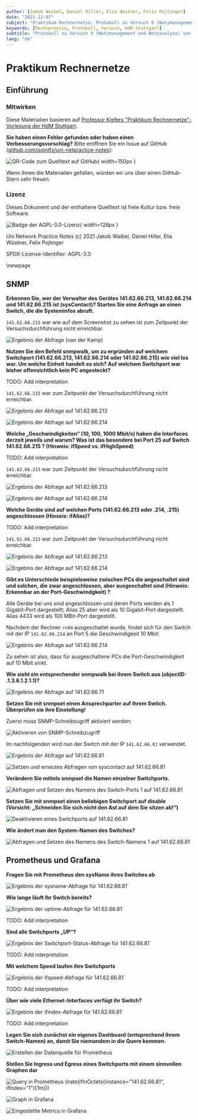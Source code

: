 ```yaml
---
author: [Jakob Waibel, Daniel Hiller, Elia Wüstner, Felix Pojtinger]
date: "2021-12-07"
subject: "Praktikum Rechnernetze: Protokoll zu Versuch 9 (Netzmanagement und Netzanalyse) von Gruppe 1"
keywords: [Rechnernetze, Protokoll, Versuch, HdM Stuttgart]
subtitle: "Protokoll zu Versuch 9 (Netzmanagement und Netzanalyse) von Gruppe 1"
lang: "de"
---
```


# Praktikum Rechnernetze

## Einführung

### Mitwirken

Diese Materialien basieren auf [Professor Kiefers "Praktikum Rechnernetze"-Vorlesung der HdM Stuttgart](https://www.hdm-stuttgart.de/vorlesung_detail?vorlid=j212254).

**Sie haben einen Fehler gefunden oder haben einen Verbesserungsvorschlag?** Bitte eröffnen Sie ein Issue auf GitHub ([github.com/pojntfx/uni-netpractice-notes](https://github.com/pojntfx/uni-netpractice-notes)):

![QR-Code zum Quelltext auf GitHub](./static/qr.png){ width=150px }

Wenn ihnen die Materialien gefallen, würden wir uns über einen GitHub-Stern sehr freuen.

### Lizenz

Dieses Dokument und der enthaltene Quelltext ist freie Kultur bzw. freie Software.

![Badge der AGPL-3.0-Lizenz](https://www.gnu.org/graphics/agplv3-155x51.png){ width=128px }

Uni Network Practice Notes (c) 2021 Jakob Waibel, Daniel Hiller, Elia Wüstner, Felix Pojtinger

SPDX-License-Identifier: AGPL-3.0

\newpage

## SNMP

**Erkennen Sie, wer der Verwalter des Gerätes 141.62.66.213, 141.62.66.214 und 141.62.66.215 ist (sysContact)? Starten Sie eine Anfrage an einen Switch, die die Systeminfos abruft.**

`141.62.66.215` war wie auf dem Screenshot zu sehen ist zum Zeitpunkt der Versuchsdurchführung nicht erreichbar.

![Ergebnis der Abfrage (van der Kamp)](./static/snmp-results.png)

**Nutzen Sie den Befehl snmpwalk, um zu ergründen auf welchem Switchport (141.62.66.213, 141.62.66.214 oder 141.62.66.215) wie viel los war. Um welche Einheit handelt es sich? Auf welchem Switchport war bisher offensichtlich kein PC angesteckt?**

TODO: Add interpretation

`141.62.66.215` war zum Zeitpunkt der Versuchsdurchführung nicht erreichbar.

![Ergebnis der Abfrage auf `141.62.66.213`](./static/traffic-213.png)

![Ergebnis der Abfrage auf `141.62.66.214`](./static/traffic-214.png)

**Welche „Geschwindigkeiten“ (10, 100, 1000 Mbit/s) haben die Interfaces derzeit jeweils und warum? Was ist das besondere bei Port 25 auf Switch 141.62.66.215 ? (Hinweis: ifSpeed vs. ifHighSpeed)**

TODO: Add interpretation

`141.62.66.215` war zum Zeitpunkt der Versuchsdurchführung nicht erreichbar.

![Ergebnis der Abfrage auf `141.62.66.213`](./static/speed-213.png)

![Ergebnis der Abfrage auf `141.62.66.214`](./static/speed-214.png)

**Welche Geräte sind auf welchen Ports (141.62.66.213 oder .214, .215) angeschlossen (Hinseis: ifAlias)?**

TODO: Add interpretation

`141.62.66.215` war zum Zeitpunkt der Versuchsdurchführung nicht erreichbar.

![Ergebnis der Abfrage auf `141.62.66.213`](./static/alias-213.png)

![Ergebnis der Abfrage auf `141.62.66.214`](./static/alias-214.png)

**Gibt es Unterschiede beispielsweise zwischen PCs die angeschaltet sind und solchen, die zwar angeschlossen, aber ausgeschaltet sind (Hinweis: Erkennbar an der Port-Geschwindgkeit) ?**

Alle Geräte bei uns sind angeschlossen und deren Ports werden als 1 Gigabit-Port dargestellt; Alias 25 aber wird als 10 Gigabit-Port dargestellt. Alias 4433 wird als 100 MBit-Port dargestellt.

Nachdem der Rechner `rn04` ausgeschaltet wurde, findet sich für den Switch mit der IP `141.62.66.214` an Port 5 die Geschwindigkeit 10 Mbit:

![Ergebnis der Abfrage auf `141.62.66.214`](./static/slow-port-5.png)

Zu sehen ist also, dass für ausgeschaltene PCs die Port-Geschwindigkeit auf 10 Mbit sinkt.

**Wie sieht ein entsprechender snmpwalk bei ihrem Switch aus (objectID: .1.3.6.1.2.1.1)?**

![Ergebnis der Abfrage auf `141.62.66.71`](./static/snmpwalk-switch.png)

**Setzen Sie mit snmpset einen Ansprechparter auf ihrem Switch. Überprüfen sie ihre Einstellung!**

Zuerst muss SNMP-Schreibzugriff aktiviert werden:

![Aktivieren von SNMP-Schreibzugriff](./static/enable-snmp-write-access.png)

Im nachfolgenden wird nun der Switch mit der IP `141.62.66.81` verwendet.

![Ergebnis der Abfrage auf `141.62.66.81`](./static/syscontact-og.png)

![Setzen und erneutes Abfragen von `syscontact` auf `141.62.66.81`](./static/syscontact-new.png)

**Verändern Sie mittels snmpset die Namen einzelner Switchports.**

![Abfragen und Setzen des Namens des Switch-Ports 1 auf `141.62.66.81`](./static/port-name-change.png)

**Setzen Sie mit snmpset einen beliebigen Switchport auf disable (Vorsicht: „Schneiden Sie sich nicht den Ast auf dem Sie sitzen ab!“)**

![Deaktivieren eines Switchports auf `141.62.66.81`](./static/disable-switch-port.png)

**Wie ändert man den System-Namen des Switches?**

![Abfragen und Setzen des Namens des Switch-Namens 1 auf `141.62.66.81`](./static/sysname-set.png)

## Prometheus und Grafana

**Fragen Sie mit Prometheus den sysName ihres Switches ab**

![Ergebnis der `sysname`-Abfrage für 141.62.66.81`](./static/prometheus-sysname.png)

**Wie lange läuft Ihr Switch bereits?**

![Ergebnis der `uptime`-Abfrage für 141.62.66.81`](./static/prometheus-uptime.png)

TODO: Add interpretation

**Sind alle Switchports „UP“?**

![Ergebnis der Switchport-Status-Abfrage für 141.62.66.81`](./static/prometheus-ifadmin.png)

TODO: Add interpretation

**Mit welchem Speed laufen ihre Switchports**

![Ergebnis der `ifspeed`-Abfrage für 141.62.66.81`](./static/prometheus-ifspeed.png)

TODO: Add interpretation

**Über wie viele Ethernet-Interfaces verfügt ihr Switch?**

![Ergebnis der `ifindex`-Abfrage für 141.62.66.81`](./static/prometheus-ifindex.png)

TODO: Add interpretation

**Legen Sie sich zunächst ein eigenes Dashboard (entsprechend ihrem Switch-Namen) an, damit Sie niemandem in die Quere kommen.**

![Erstellen der Datenquelle für Prometheus](./static/grafana-add-data-source.png)

**Stellen Sie Ingress und Egress eines Switchports mit einem sinnvollen Graphen dar**

![Query in Prometheus (`irate(ifInOctets{instance="141.62.66.81", ifIndex="1"}[1m])`)](./static/prometheus-irate.png)

![Graph in Grafana](./static/grafana-finished-graph.png)

![Eingestellte Metrics in Grafana](./static/grafana-query-edit.png)
